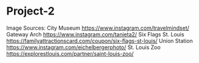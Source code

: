 # Project-2

Image Sources:
City Museum https://www.instagram.com/travelmindset/
Gateway Arch https://www.instagram.com/tanieta2/
Six Flags St. Louis https://familyattractionscard.com/coupon/six-flags-st-louis/
Union Station https://www.instagram.com/eichelbergerphoto/
St. Louis Zoo https://explorestlouis.com/partner/saint-louis-zoo/